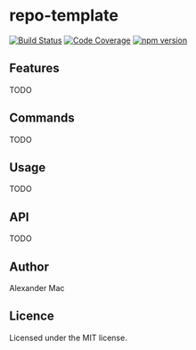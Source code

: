 # repo-template

[![Build Status](https://travis-ci.org/AlexanderMac/repo-template.svg?branch=master)](https://travis-ci.org/AlexanderMac/repo-template)
[![Code Coverage](https://codecov.io/gh/AlexanderMac/repo-template/branch/master/graph/badge.svg)](https://codecov.io/gh/AlexanderMac/repo-template)
[![npm version](https://badge.fury.io/js/repo-template.svg)](https://badge.fury.io/js/repo-template)

## Features
TODO

## Commands
TODO

## Usage
TODO

## API
TODO

## Author
Alexander Mac

## Licence
Licensed under the MIT license.
